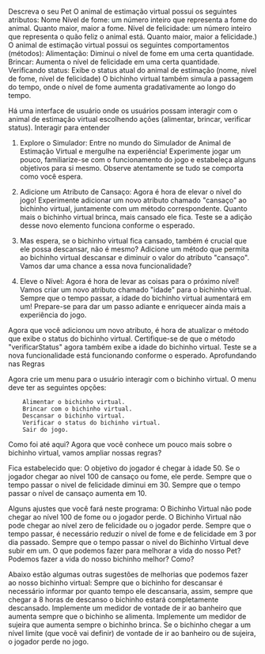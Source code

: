 Descreva o seu Pet
O animal de estimação virtual possui os seguintes atributos:
Nome
Nível de fome: um número inteiro que representa a fome do animal. Quanto maior, maior a fome.
Nível de felicidade: um número inteiro que representa o quão feliz o animal está. Quanto maior, maior a felicidade.)
O animal de estimação virtual possui os seguintes comportamentos (métodos):
Alimentação: Diminui o nível de fome em uma certa quantidade.
Brincar: Aumenta o nível de felicidade em uma certa quantidade.
Verificando status: Exibe o status atual do animal de estimação (nome, nível de fome, nível de felicidade)
O bichinho virtual também simula a passagem do tempo, onde o nível de fome aumenta gradativamente ao longo do tempo.

Há uma interface de usuário onde os usuários possam interagir com o animal de estimação virtual escolhendo ações (alimentar, brincar, verificar status).
Interagir para entender
1. Explore o Simulador: Entre no mundo do Simulador de Animal de Estimação Virtual e mergulhe na experiência! Experimente jogar um pouco, familiarize-se com o funcionamento do jogo e estabeleça alguns objetivos para si mesmo. Observe atentamente se tudo se comporta como você espera.

2. Adicione um Atributo de Cansaço: Agora é hora de elevar o nível do jogo! Experimente adicionar um novo atributo chamado "cansaço" ao bichinho virtual, juntamente com um método correspondente. Quanto mais o bichinho virtual brinca, mais cansado ele fica. Teste se a adição desse novo elemento funciona conforme o esperado.

3. Mas espera, se o bichinho virtual fica cansado, também é crucial que ele possa descansar, não é mesmo? Adicione um método que permita ao bichinho virtual descansar e diminuir o valor do atributo "cansaço". Vamos dar uma chance a essa nova funcionalidade?

4. Eleve o Nível: Agora é hora de levar as coisas para o próximo nível! Vamos criar um novo atributo chamado "idade" para o bichinho virtual. Sempre que o tempo passar, a idade do bichinho virtual aumentará em um! Prepare-se para dar um passo adiante e enriquecer ainda mais a experiência do jogo.

Agora que você adicionou um novo atributo, é hora de atualizar o método que exibe o status do bichinho virtual. Certifique-se de que o método "verificarStatus" agora também exibe a idade do bichinho virtual. Teste se a nova funcionalidade está funcionando conforme o esperado.
Aprofundando nas Regras

Agora crie um menu para o usuário interagir com o bichinho virtual. O menu deve ter as seguintes opções:

        Alimentar o bichinho virtual.
        Brincar com o bichinho virtual.
        Descansar o bichinho virtual.
        Verificar o status do bichinho virtual.
        Sair do jogo.
Como foi até aqui?
Agora que você conhece um pouco mais sobre o bichinho virtual, vamos ampliar nossas regras?

Fica estabelecido que:
O objetivo do jogador é chegar à idade 50.
Se o jogador chegar ao nivel 100 de cansaço ou fome, ele perde.
Sempre que o tempo passar o nivel de felicidade diminui em 30.
Sempre que o tempo passar o nível de cansaço aumenta em 10.

Alguns ajustes que você fará neste programa:
O Bichinho Virtual não pode chegar ao nível 100 de fome ou o jogador perde.
O Bichinho Virtual não pode chegar ao nível zero de felicidade ou o jogador perde.
Sempre que o tempo passar, é necessário reduzir o nível de fome e de felicidade em 3 por dia passado.
Sempre que o tempo passar o nivel do Bichinho Virtual deve subir em um.
O que podemos fazer para melhorar a vida do nosso Pet?
Podemos fazer a vida do nosso bichinho melhor?
Como?

Abaixo estão algumas outras sugestões de melhorias que podemos fazer ao nosso bichinho virtual:
Sempre que o bichinho for descansar é necessário informar por quanto tempo ele descansaria, assim, sempre que chegar a 8 horas de descanso o bichinho estará completamente descansado.
Implemente um medidor de vontade de ir ao banheiro que aumenta sempre que o bichinho se alimenta.
Implemente um medidor de sujeira que aumenta sempre o bichinho brinca.
Se o bichinho chegar a um nível limite (que você vai definir) de vontade de ir ao banheiro ou de sujeira, o jogador perde no jogo.